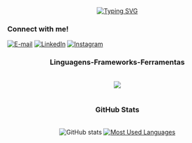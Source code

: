 
<div align="center">
  <a href="https://git.io/typing-svg">
    <img src="https://readme-typing-svg.demolab.com?font=Fira+Code&weight=500&size=22&pause=1000&color=FFA6C5&center=true&vCenter=true&random=false&width=524&lines=%E2%8A%B9+Bem-vindo+ao+meu+GitHub!+%CB%99%E1%B5%95%CB%99+%E2%8A%B9+" alt="Typing SVG">
  </a>
</div>
<h3 align="left">Connect with me!</h3>

[![E-mail](https://img.shields.io/badge/-Email-000?style=for-the-badge&logo=microsoft-outlook&logoColor=FFA6C5&color:FFF)](mailto:meduardacardoso.121@gmail.com)
[![LinkedIn](https://img.shields.io/badge/-LinkedIn-000?style=for-the-badge&logo=linkedin&logoColor=FFA6C5&color:FFF)](https://www.linkedin.com/in/mari4souza/)
[![Instagram](https://img.shields.io/badge/-Instagram-000?style=for-the-badge&logo=instagram&logoColor=FFA6C5&color:FFF)](https://www.instagram.com/mari4.souza/)


<h3 align="center" > Linguagens-Frameworks-Ferramentas </h3>
<br>
<div align="center" >
  <img src="https://skillicons.dev/icons?i=html,css,javascript,vscode,github" />
</div>

#

<div style="text-align: center;" align="center">
  <h3>GitHub Stats</h3>
  <br>
  <img src="https://github-readme-stats-git-masterrstaa-rickstaa.vercel.app/api?username=yasmimdias1&hide_title=true&show_icons=true&include_all_commits=false&count_private=true&line_height=25&hide=issues&bg_color=000&title_color=FFA6C5&text_color=FFF&border_radius=3&border_color=FFA6C5&icon_color=FFA6C5&theme=jolly" alt="GitHub stats">

  <a href="https://github.com/yasmimdias1/github-readme-stats">
    <img src="https://github-readme-stats-git-masterrstaa-rickstaa.vercel.app/api/top-langs/?username=yasmimdias1&line_height=10&card_width=290&layout=compact&hide_title=false&count_private=true&show_icons=true&title_color=FFA6C5&bg_color=000&text_color=8B8B8B&border_radius=3&border_color=FFA6C5&count_private=true" alt="Most Used Languages">
  </a>
</div>


